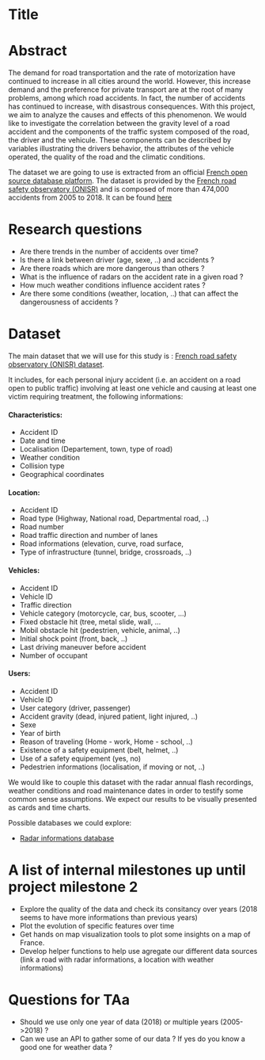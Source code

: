 # Title

# Abstract
The demand for road transportation and the rate of motorization have continued to increase in all cities around the world. However, this increase demand and the preference for private transport are at the root of many problems, among which road accidents. In fact, the number of accidents has continued to increase, with disastrous consequences. 
With this project, we aim to analyze the causes and effects of this phenomenon. We would like to investigate the correlation between the gravity level of a road accident and the components of the traffic system composed of the road, the driver and the vehicule. These components can be described by variables illustrating the drivers behavior, the attributes of the vehicle operated, the quality of the road and the climatic conditions. 

The dataset we are going to use is extracted from an official [French open source database platform](https://www.data.gouv.fr/fr/). The dataset is provided by the [French road safety observatory (ONISR)](https://www.onisr.securite-routiere.interieur.gouv.fr/en) and is composed of more than 474,000 accidents from 2005 to 2018. It can be found [here](https://www.data.gouv.fr/en/datasets/base-de-donnees-accidents-corporels-de-la-circulation/) 

# Research questions

- Are there trends in the number of accidents over time?
- Is there a link between driver (age, sexe, ..) and accidents ?
- Are there roads which are more dangerous than others ?
- What is the influence of radars on the accident rate in a given road ?
- How much weather conditions influence accident rates ?
- Are there some conditions (weather, location, ..) that can affect the dangerousness of accidents ?

# Dataset

The main dataset that we will use for this study is : [French road safety observatory (ONISR) dataset](https://www.data.gouv.fr/en/datasets/base-de-donnees-accidents-corporels-de-la-circulation/).

It includes, for each personal injury accident (i.e. an accident on a road open to public traffic) involving at least one vehicle and causing at least one victim requiring treatment, the following informations:

#### Characteristics:
- Accident ID
- Date and time
- Localisation (Departement, town, type of road)
- Weather condition
- Collision type 
- Geographical coordinates

#### Location:
- Accident ID
- Road type (Highway, National road, Departmental road, ..)
- Road number
- Road traffic direction and number of lanes
- Road informations (elevation, curve, road surface,
- Type of infrastructure (tunnel, bridge, crossroads, ..)

#### Vehicles:
- Accident ID
- Vehicle ID
- Traffic direction
- Vehicle category (motorcycle, car, bus, scooter, ...)
- Fixed obstacle hit (tree, metal slide, wall, ...
- Mobil obstacle hit (pedestrien, vehicle, animal, ..)
- Initial shock point (front, back, ..)
- Last driving maneuver before accident
- Number of occupant

#### Users:
- Accident ID
- Vehicle ID
- User category (driver, passenger)
- Accident gravity (dead, injured patient, light injured, ..)
- Sexe
- Year of birth
- Reason of traveling (Home - work, Home - school, ..)
- Existence of a safety equipment (belt, helmet, ..)
- Use of a safety equipement (yes, no)
- Pedestrien informations (localisation, if moving or not, ..)

We would like to couple this dataset with the radar annual flash recordings, weather conditions and road maintenance dates in order to testify some common sense assumptions. We expect our results to be visually presented as cards and time charts.

Possible databases we could explore:

* [Radar informations database](https://www.data.gouv.fr/en/datasets/radars-automatiques-bilans-annuels-du-nombre-de-flashs/)

# A list of internal milestones up until project milestone 2

- Explore the quality of the data and check its consitancy over years (2018 seems to have more informations than previous years)
- Plot the evolution of specific features over time
- Get hands on map visualization tools to plot some insights on a map of France.
- Develop helper functions to help use agregate our different data sources (link a road with radar informations, a location with weather informations)


# Questions for TAa

- Should we use only one year of data (2018) or multiple years (2005->2018) ?
- Can we use an API to gather some of our data ? If yes do you know a good one for weather data ?

